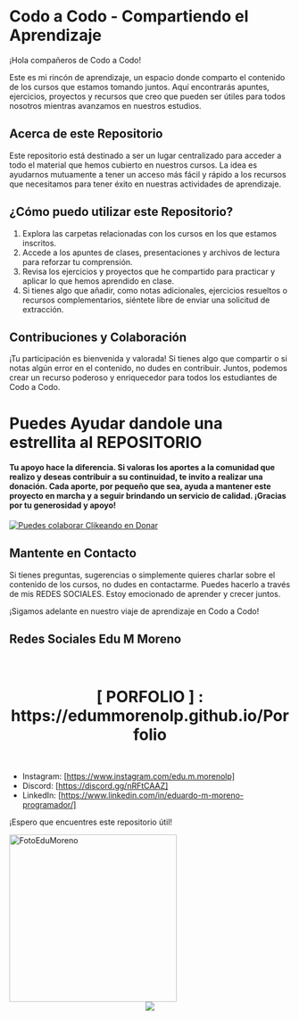 # Codo a Codo - Compartiendo el Aprendizaje

¡Hola compañeros de Codo a Codo!

Este es mi rincón de aprendizaje, un espacio donde comparto el contenido de los cursos que estamos tomando juntos. Aquí encontrarás apuntes, ejercicios, proyectos y recursos que creo que pueden ser útiles para todos nosotros mientras avanzamos en nuestros estudios.

## Acerca de este Repositorio

Este repositorio está destinado a ser un lugar centralizado para acceder a todo el material que hemos cubierto en nuestros cursos. La idea es ayudarnos mutuamente a tener un acceso más fácil y rápido a los recursos que necesitamos para tener éxito en nuestras actividades de aprendizaje.

## ¿Cómo puedo utilizar este Repositorio?

1. Explora las carpetas relacionadas con los cursos en los que estamos inscritos.
2. Accede a los apuntes de clases, presentaciones y archivos de lectura para reforzar tu comprensión.
3. Revisa los ejercicios y proyectos que he compartido para practicar y aplicar lo que hemos aprendido en clase.
4. Si tienes algo que añadir, como notas adicionales, ejercicios resueltos o recursos complementarios, siéntete libre de enviar una solicitud de extracción.

## Contribuciones y Colaboración

¡Tu participación es bienvenida y valorada! Si tienes algo que compartir o si notas algún error en el contenido, no dudes en contribuir. Juntos, podemos crear un recurso poderoso y enriquecedor para todos los estudiantes de Codo a Codo.

# Puedes Ayudar dandole una estrellita al REPOSITORIO

#### Tu apoyo hace la diferencia. Si valoras los aportes a la comunidad que realizo y deseas contribuir a su continuidad, te invito a realizar una donación. Cada aporte, por pequeño que sea, ayuda a mantener este proyecto en marcha y a seguir brindando un servicio de calidad. ¡Gracias por tu generosidad y apoyo!

[![Puedes colaborar Clikeando en Donar](https://img.shields.io/badge/Clikeando%20aqui%20puedes%20colaborar%20-Donar-blue)](https://www.mercadopago.com.ar/subscriptions/checkout?preapproval_plan_id=2c9380848810689e018813682e960130)


## Mantente en Contacto

Si tienes preguntas, sugerencias o simplemente quieres charlar sobre el contenido de los cursos, no dudes en contactarme. Puedes hacerlo a través de mis REDES SOCIALES. Estoy emocionado de aprender y crecer juntos.

¡Sigamos adelante en nuestro viaje de aprendizaje en Codo a Codo!

## Redes Sociales Edu M Moreno

<br clear="both">
<div align="center" >
  <h1> [ PORFOLIO ] : https://edummorenolp.github.io/Porfolio </h1>
  </div>
  
<br/>

- Instagram: [https://www.instagram.com/edu.m.morenolp]
- Discord: [https://discord.gg/nRFtCAAZ]
- LinkedIn: [https://www.linkedin.com/in/eduardo-m-moreno-programador/]

¡Espero que encuentres este repositorio útil!

<img src="https://avatars.githubusercontent.com/u/126937215?v=4" alt="FotoEduMoreno" width="300">

<div align="center">
  <img src="https://profile-counter.glitch.me/CodoACodo/count.svg?"  />
</div>
